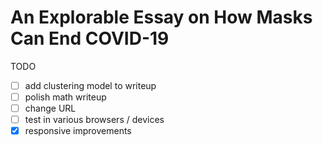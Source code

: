 # An Explorable Essay on How Masks Can End COVID-19

TODO

- [ ] add clustering model to writeup
- [ ] polish math writeup
- [ ] change URL
- [ ] test in various browsers / devices
- [x] responsive improvements